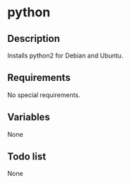 # python

## Description

Installs python2 for Debian and Ubuntu.

## Requirements

No special requirements.

## Variables

None

## Todo list

None
